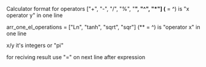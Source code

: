 

Calculator
format for operators ["+", "-", "/", "%", "**", "^", "*"]
(** = ^) is "x operator y"  in one line 

arr_one_el_operations = ["Ln", "tanh", "sqrt", "sqr"]
(** = ^) is "operator x"  in one line 

x/y it's integers or "pi"

for reciving result use "=" on next line after expression
